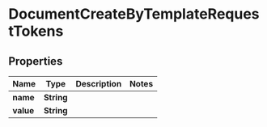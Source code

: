 

# DocumentCreateByTemplateRequestTokens


## Properties

Name | Type | Description | Notes
------------ | ------------- | ------------- | -------------
**name** | **String** |  | 
**value** | **String** |  | 



